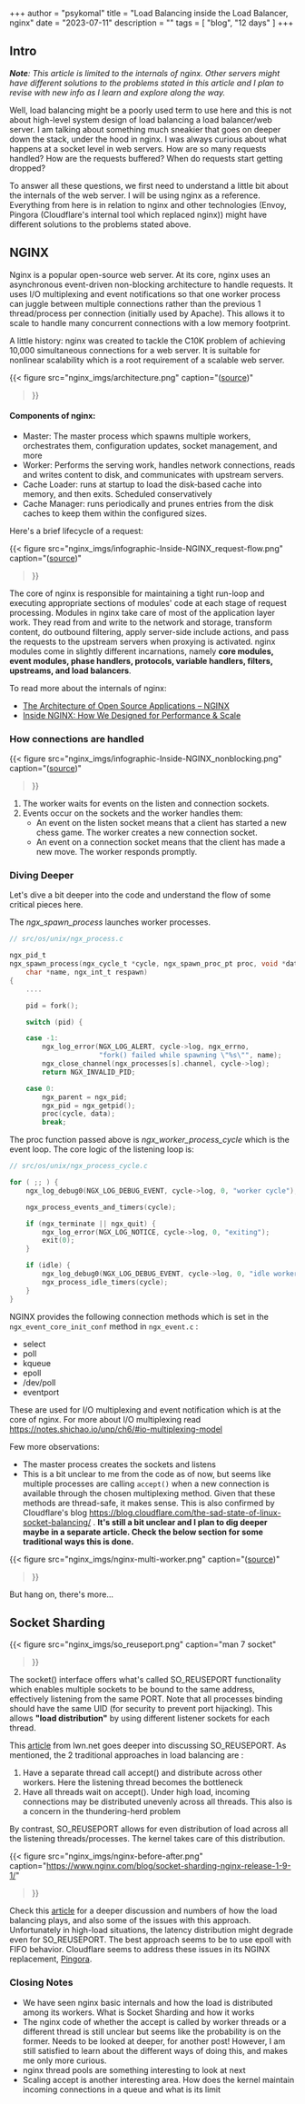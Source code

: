 +++
author = "psykomal"
title = "Load Balancing inside the Load Balancer, nginx"
date = "2023-07-11"
description = ""
tags = [
    "blog", "12 days"
]
+++


## Intro

***Note**: This article is limited to the internals of nginx. Other servers might have different solutions to the problems stated in this article and I plan to revise with new info as I learn and explore along the way.*


Well, load balancing might be a poorly used term to use here and this is not about high-level system design of load balancing a load balancer/web server. I am talking about something much sneakier that goes on deeper down the stack, under the hood in nginx. I was always curious about what happens at a socket level in web servers. How are so many requests handled? How are the requests buffered? When do requests start getting dropped? 

To answer all these questions, we first need to understand a little bit about the internals of the web server. I will be using nginx as a reference. Everything from here is in relation to nginx and other technologies (Envoy, Pingora (Cloudflare's internal tool which replaced nginx)) might have different solutions to the problems stated above.


## NGINX

Nginx is a popular open-source web server. At its core, nginx uses an asynchronous event-driven non-blocking architecture to handle requests. It uses I/O multiplexing and event notifications so that one worker process can juggle between multiple connections rather than the previous 1 thread/process per connection (initially used by Apache). This allows it to scale to handle many concurrent connections with a low memory footprint.

A little history: nginx was created to tackle the C10K problem of achieving 10,000 simultaneous connections for a web server. It is suitable for nonlinear scalability which is a root requirement of a scalable web server.


{{< figure
		  src="nginx_imgs/architecture.png"
		  caption="([source](https://aosabook.org/en/v2/nginx.html))"
>}}


#### Components of nginx:

- Master: The master process which spawns multiple workers, orchestrates them, configuration updates, socket management, and more
- Worker: Performs the serving work, handles network connections, reads and writes content to disk, and communicates with upstream servers.
- Cache Loader: runs at startup to load the disk‑based cache into memory, and then exits. Scheduled conservatively
- Cache Manager: runs periodically and prunes entries from the disk caches to keep them within the configured sizes.


Here's a brief lifecycle of a request:

{{< figure
		  src="nginx_imgs/infographic-Inside-NGINX_request-flow.png"
		  caption="([source](https://www.nginx.com/blog/inside-nginx-how-we-designed-for-performance-scale/))"
>}}


The core of nginx is responsible for maintaining a tight run-loop and executing appropriate sections of modules' code at each stage of request processing. Modules in nginx take care of most of the application layer work. They read from and write to the network and storage, transform content, do outbound filtering, apply server-side include actions, and pass the requests to the upstream servers when proxying is activated. nginx modules come in slightly different incarnations, namely **core modules, event modules, phase handlers, protocols, variable handlers, filters, upstreams, and load balancers**.



To read more about the internals of nginx:
- [The Architecture of Open Source Applications – NGINX](http://www.aosabook.org/en/nginx.html)
- [Inside NGINX: How We Designed for Performance & Scale](https://www.nginx.com/blog/inside-nginx-how-we-designed-for-performance-scale/)


### How connections are handled


{{< figure
		  src="nginx_imgs/infographic-Inside-NGINX_nonblocking.png"
		  caption="([source](https://www.nginx.com/blog/inside-nginx-how-we-designed-for-performance-scale/))"
>}}

1. The worker waits for events on the listen and connection sockets.
2. Events occur on the sockets and the worker handles them:
    - An event on the listen socket means that a client has started a new chess game. The worker creates a new connection socket.
    - An event on a connection socket means that the client has made a new move. The worker responds promptly.


### Diving Deeper


Let's dive a bit deeper into the code and understand the flow of some critical pieces here.

The *ngx_spawn_process* launches worker processes. 


```C
// src/os/unix/ngx_process.c

ngx_pid_t
ngx_spawn_process(ngx_cycle_t *cycle, ngx_spawn_proc_pt proc, void *data,
    char *name, ngx_int_t respawn)
{
    ....

    pid = fork();

    switch (pid) {

    case -1:
        ngx_log_error(NGX_LOG_ALERT, cycle->log, ngx_errno,
                      "fork() failed while spawning \"%s\"", name);
        ngx_close_channel(ngx_processes[s].channel, cycle->log);
        return NGX_INVALID_PID;

    case 0:
        ngx_parent = ngx_pid;
        ngx_pid = ngx_getpid();
        proc(cycle, data);
        break;
```

The proc function passed above is *ngx_worker_process_cycle* which is the event loop. The core logic of the listening loop is:

```C 
// src/os/unix/ngx_process_cycle.c 

for ( ;; ) {
    ngx_log_debug0(NGX_LOG_DEBUG_EVENT, cycle->log, 0, "worker cycle");

    ngx_process_events_and_timers(cycle);

    if (ngx_terminate || ngx_quit) {
        ngx_log_error(NGX_LOG_NOTICE, cycle->log, 0, "exiting");
        exit(0);
    }

    if (idle) {
        ngx_log_debug0(NGX_LOG_DEBUG_EVENT, cycle->log, 0, "idle worker");
        ngx_process_idle_timers(cycle);
    }
}
```

NGINX provides the following connection methods which is set in the `ngx_event_core_init_conf`  method in `ngx_event.c` :
- select
- poll
- kqueue
- epoll
- /dev/poll
- eventport


These are used for I/O multiplexing and event notification which is at the core of nginx. For more about I/O multiplexing read https://notes.shichao.io/unp/ch6/#io-multiplexing-model

Few more observations:
- The master process creates the sockets and listens
- This is a bit unclear to me from the code as of now, but seems like multiple processes are calling `accept()` when a new connection is available through the chosen multiplexing method. Given that these methods are thread-safe, it makes sense. This is also confirmed by Cloudflare's blog https://blog.cloudflare.com/the-sad-state-of-linux-socket-balancing/ . **It's still a bit unclear and I plan to dig deeper maybe in a separate article. Check the below section for some traditional ways this is done.**

{{< figure
		  src="nginx_imgs/nginx-multi-worker.png"
		  caption="([source](https://blog.cloudflare.com/the-sad-state-of-linux-socket-balancing/))"
>}}

But hang on, there's more...

## Socket Sharding

{{< figure
		  src="nginx_imgs/so_reuseport.png"
		  caption="man 7 socket"
>}}

The socket() interface offers what's called SO_REUSEPORT functionality which enables multiple sockets to be bound to the same address, effectively listening from the same PORT. Note that all processes binding should have the same UID (for security to prevent port hijacking). This allows **"load distribution"**  by using different listener sockets for each thread. 

This [article](https://lwn.net/Articles/542629/) from lwn.net goes deeper into discussing SO_REUSEPORT. As mentioned, the 2 traditional approaches in load balancing are :
1. Have a separate thread call accept() and distribute across other workers. Here the listening thread becomes the bottleneck
2. Have all threads wait on accept(). Under high load, incoming connections may be distributed unevenly across all threads. This also is a concern in the thundering-herd problem

By contrast, SO_REUSEPORT allows for even distribution of load across all the listening threads/processes. The kernel takes care of this distribution. 

{{< figure
		  src="nginx_imgs/nginx-before-after.png"
		  caption="https://www.nginx.com/blog/socket-sharding-nginx-release-1-9-1/"
>}}


Check this [article](https://blog.cloudflare.com/the-sad-state-of-linux-socket-balancing/) for a deeper discussion and numbers of how the load balancing plays, and also some of the issues with this approach. Unfortunately in high-load situations, the latency distribution might degrade even for SO_REUSEPORT. The best approach seems to be to use epoll with FIFO behavior. Cloudflare seems to address these issues in its NGINX replacement, [Pingora](https://blog.cloudflare.com/how-we-built-pingora-the-proxy-that-connects-cloudflare-to-the-internet/). 
 

### Closing Notes

- We have seen nginx basic internals and how the load is distributed among its workers. What is Socket Sharding and how it works
- The nginx code of whether the accept is called by worker threads or a different thread is still unclear but seems like the probability is on the former. Needs to be looked at deeper, for another post! However, I am still satisfied to learn about the different ways of doing this, and makes me only more curious.
- nginx thread pools are something interesting to look at next
- Scaling accept is another interesting area. How does the kernel maintain incoming connections in a queue and what is its limit